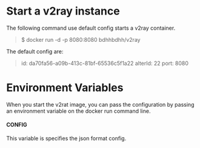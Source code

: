 # Start a v2ray instance
The following command use default config starts a v2ray container.
> $ docker run -d -p 8080:8080 bdhhbdhh/v2ray

The default config are:
> id: da70fa56-a09b-413c-81bf-65536c5f1a22
> alterId: 22
> port: 8080

# Environment Variables
When you start the v2rat image, you can pass the configuration by passing an environment variable on the docker run command line.
#### **CONFIG**
This variable is specifies the json format config.
